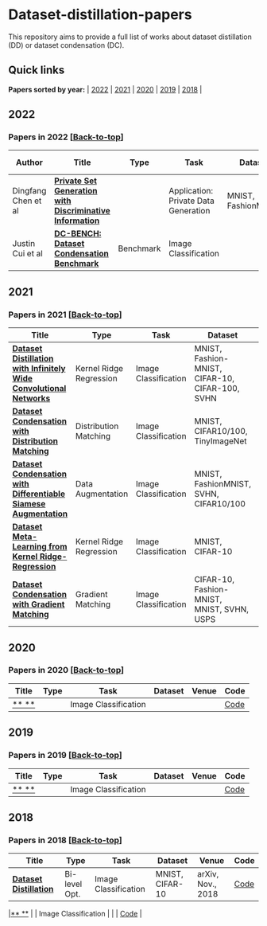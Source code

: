 # Dataset-distillation-papers

This repository aims to provide a full list of works about dataset distillation (DD) or dataset condensation (DC).


## Quick links
**Papers sorted by year:** | [2022](#Papers-in-2022-back-to-top) | [2021](#Papers-in-2021-back-to-top) | [2020](#Papers-in-2020-back-to-top) | [2019](#Papers-in-2019-back-to-top) | [2018](#Papers-in-2018-back-to-top) | 



## 2022
### Papers in 2022 [[Back-to-top](#Dataset-distillation-papers)]

| Author    | Title     | Type      | Task      | Dataset       | Venue     | Supp. Material     |
|---------|---------|---------|---------|---------|---------|---------|
| Dingfang Chen et al | [**Private Set Generation with Discriminative Information**](https://openreview.net/pdf?id=mxnxRw8jiru) |  |  Application: Private Data Generation | MNIST, FashionMNIST | NeurIPS, 2022 | [Code](https://github.com/DingfanChen/Private-Set), [Poster](https://nips.cc/media/PosterPDFs/NeurIPS%202022/53552.png?t=1668599242.828518) |
| Justin Cui et al | [**DC-BENCH: Dataset Condensation Benchmark**](https://openreview.net/pdf?id=Bs8iFQ7AM6) | Benchmark  | Image Classification |  | NeurIPS, 2022 | [Code](https://dc-bench.github.io/), [Poster](https://nips.cc/media/PosterPDFs/NeurIPS%202022/55673.png?t=1669626268.8753998) |

<!-- |[**Dataset Distillation using Neural Feature Regression**](https://openreview.net/pdf?id=2clwrA2tfik) |  | Image Classification | CIFAR100, TinyImageNet, ImageNette and ImageWoof | NeurIPS, 2022 | [Code](https://github.com/yongchao97/FRePo), [Slide](https://docs.google.com/presentation/d/10NMtEVsW-nbEWgbTEJQYMH-rdgOklXZF/edit#slide=id.p3) |
|[**Dataset Distillation via Factorization**](https://openreview.net/pdf?id=luGXvawYWJ) |  | Image Classification | SVHN, CIFAR10/CIFAR100 |  | [Code](https://github.com/Huage001/DatasetFactorization), [Poster](https://nips.cc/media/PosterPDFs/NeurIPS%202022/55231.png?t=1668961755.9041288) |
|[**Efficient Dataset Distillation using Random Feature Approximation**](https://openreview.net/pdf?id=h8Bd7Gm3muB) |  | Image Classification | MNIST, FashionMNIST, SVHN, CIFAR-10/100 | NeurIPS, 2022 | [Code](https://github.com/yolky/RFAD), [Poster](https://nips.cc/media/PosterPDFs/NeurIPS%202022/4be2c8f27b8a420492f2d44463933eb6.png?t=1666483874.2999172) |
|[**Minimizing the Accumulated Trajectory Error to Improve Dataset Distillation**](https://arxiv.org/pdf/2211.11004.pdf) | Accumulated Trajectory Matching |  Image Classification |  | arXiv, Nov., 2022 |  |
|[**Scaling Up Dataset Distillation to ImageNet-1K with Constant Memory**](https://arxiv.org/abs/2211.10586) |  | Image Classification | CIFAR-10/100, ImageNet-1K  | arXiv, Nov., 2022 |  |
|[**Dataset Distillation for Medical Dataset Sharing**](https://arxiv.org/pdf/2209.14603.pdf) | Trajectory Matching |  Application: Medical Data Sharing| COVID-19 Chest X-ray | arXiv, Sept., 2022 |  |
|[**Dataset Distillation using Parameter Pruning**](https://arxiv.org/pdf/2209.14609.pdf) | Parameter Pruning |  Image Classification |  | arXiv, Sept., 2022 |  |
|[**Condensing Graphs via One-Step Gradient Matching**](https://dl.acm.org/doi/abs/10.1145/3534678.3539429?casa_token=hjYiq57R1jcAAAAA:EPtmMLrdCCVYn1Zg1GWq6lVPAIYLOJiv63QE9LODfOGYLvBvRhv7JWsYdxcmW4Hda6t2TwoAewlHrQ) | Gradient Matching | Graph Classification |  | KDD, 2022 | [Code](https://github.com/amazon-science/doscond) |
|[**Dataset Condensation with Latent Space Knowledge Factorization and Sharing**](https://arxiv.org/pdf/2208.10494.pdf) |  | Image Classification |  | arXiv, Aug., 2022 |  |
|[**A Review of Dataset Distillation for Deep Learning**](https://ieeexplore.ieee.org/abstract/document/9932086) | Survey |  Image Classification |  | ICPTS, 2022 |  |
|[**Wearable ImageNet: Synthesizing Tileable Textures via Dataset Distillation**](https://openaccess.thecvf.com/content/CVPR2022W/CVFAD/papers/Cazenavette_Wearable_ImageNet_Synthesizing_Tileable_Textures_via_Dataset_Distillation_CVPRW_2022_paper.pdf) |  | Image Classification |  |CVPRW, 2022 | [Code](https://github.com/GeorgeCazenavette/mtt-distillation) |
|[**Dataset Distillation by Matching Training Trajectories**](https://openaccess.thecvf.com/content/CVPR2022/papers/Cazenavette_Dataset_Distillation_by_Matching_Training_Trajectories_CVPR_2022_paper.pdf) | Trajectory Matching  | Image Classification |  CIFAR-100, Tiny ImageNet, ImageNet subsets | CVPR, 2022 | [Code](https://georgecazenavette.github.io/mtt-distillation/) |
|[**CAFE: Learning to Condense Dataset by Aligning Features**](https://openaccess.thecvf.com/content/CVPR2022/papers/Wang_CAFE_Learning_To_Condense_Dataset_by_Aligning_Features_CVPR_2022_paper.pdf) | Feature Alignment |  Image Classification | MNIST, FashionMNIST, SVHN, CIFAR10/100 | CVPR, 2022 | [Code](https://github.com/kaiwang960112/CAFE) |
|[**Dataset Condensation via Efficient Synthetic-Data Parameterization**](https://proceedings.mlr.press/v162/kim22c/kim22c.pdf) |  |  Image Classification |  CIFAR-10, ImageNet, Speech Commands | ICML, 2022 | [Code](https://github.com/snu-mllab/Efficient-Dataset-Condensation) |
|[**Privacy for Free: How does Dataset Condensation Help Privacy?**](https://proceedings.mlr.press/v162/dong22c/dong22c.pdf) | Application: Privacy | Image Classification |  | ICML, 2022 |  |
|[**Graph Condensation for Graph Neural Networks**](https://openreview.net/pdf?id=WLEx3Jo4QaB) | Gradient Matching | Graph Classification | Cora, Citeseer, Ogbn-arxiv; Reddit, Flickr | ICLR, 2022 | [Code](https://github.com/ChandlerBang/GCond) |
|[**Synthesizing Informative Training Samples with GAN**](https://arxiv.org/pdf/2204.07513.pdf) | GAN | Image Classification | CIFAR-10/100  | arXiv, Apr2022  | [Code](https://github.com/VICO-UoE/IT-GAN) |
|[** **]() |  |  Image Classification |  |  | [Code]() | -->







## 2021
### Papers in 2021 [[Back-to-top](#Dataset-distillation-papers)]
| Title     | Type      | Task      | Dataset       | Venue     | Code      |
|---------|---------|---------|---------|---------|---------|
|[**Dataset Distillation with Infinitely Wide Convolutional Networks**](https://openreview.net/pdf?id=hXWPpJedrVP) | Kernel Ridge Regression |  Image Classification | MNIST, Fashion-MNIST, CIFAR-10, CIFAR-100, SVHN | NeurIPS, 2021 | [Code](https://github.com/google-research/google-research/tree/master/kip) |
|[**Dataset Condensation with Distribution Matching**](https://arxiv.org/pdf/2110.04181.pdf) | Distribution Matching | Image Classification | MNIST, CIFAR10/100, TinyImageNet | arXiv, Oct., 2021 | [Code](https://github.com/VICO-UoE/DatasetCondensation) |
|[**Dataset Condensation with Differentiable Siamese Augmentation**](http://proceedings.mlr.press/v139/zhao21a/zhao21a.pdf) | Data Augmentation | Image Classification | MNIST, FashionMNIST, SVHN, CIFAR10/100  | ICML, 2021 | [Code](https://github.com/VICO-UoE/DatasetCondensation), [Video](https://slideslive.com/38958791/dataset-condensation-with-differentiable-siamese-augmentation?ref=recommended) |
|[**Dataset Meta-Learning from Kernel Ridge-Regression**](https://openreview.net/pdf?id=l-PrrQrK0QR) | Kernel Ridge Regression |  Image Classification | MNIST, CIFAR-10 | ICLR, 2021 | [Code](https://github.com/google-research/google-research/tree/master/kip) |
|[**Dataset Condensation with Gradient Matching**](https://openreview.net/pdf?id=mSAKhLYLSsl) | Gradient Matching | Image Classification | CIFAR-10, Fashion-MNIST, MNIST, SVHN, USPS | ICLR, 2021 | [Code](https://github.com/VICO-UoE/DatasetCondensation) |





## 2020
### Papers in 2020 [[Back-to-top](#Dataset-distillation-papers)]
| Title     | Type      | Task      | Dataset       | Venue     | Code      |
|---------|---------|---------|---------|---------|---------|
|[** **]() |  |  Image Classification |  |  | [Code]() |




## 2019
### Papers in 2019 [[Back-to-top](#Dataset-distillation-papers)]
| Title     | Type      | Task      | Dataset       | Venue     | Code      |
|---------|---------|---------|---------|---------|---------|
|[** **]() |  |  Image Classification |  |  | [Code]() |




## 2018
### Papers in 2018 [[Back-to-top](#Dataset-distillation-papers)]

| Title     | Type      | Task      | Dataset       | Venue     | Code      |
|---------|---------|---------|---------|---------|---------|
|[**Dataset Distillation**](https://arxiv.org/pdf/1811.10959.pdf) | Bi-level Opt. | Image Classification | MNIST, CIFAR-10 | arXiv, Nov., 2018 | [Code](https://github.com/SsnL/dataset-distillation) |



|[** **]() |  |  Image Classification |  |  | [Code]() |

